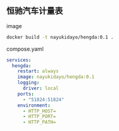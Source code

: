 ## 恒驰汽车计量表

image
```sh
docker build -t nayukidayo/hengda:0.1 . 
```

compose.yaml
```yaml
services:
  hengda:
    restart: always
    image: nayukidayo/hengda:0.1
    logging:
      driver: local
    ports:
      - "51824:51824"
    environment:
      - HTTP_HOST=
      - HTTP_PORT=
      - HTTP_PATH=

```
